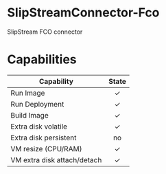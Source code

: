 SlipStreamConnector-Fco
=======================

SlipStream FCO connector


Capabilities
============

| Capability  | State |
| ----------- | :---: |
| Run Image | ✓ |
| Run Deployment | ✓ |
| Build Image | ✓ |
| Extra disk volatile | ✓ |
| Extra disk persistent | no |
| VM resize (CPU/RAM) | ✓ |
| VM extra disk attach/detach | ✓ |
